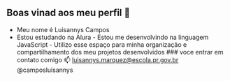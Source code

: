 ## Boas vinad aos meu perfil 💙
 
- Meu nome é Luisannys Campos                                                                                                                                                                                                                                                                                                                                                            
- Estou estudando na Alura                                                                                                                                                                   - Estou me desenvolvindo na linguagem JavaScript                                                                                                                                             - Utilizo esse espaço para minha organização e compartilhamento dos meu projetos desenvolvidos                                                                                                                                                                                                                                                                                         ### voce entrar em contato comigo 📫                                                                                                                                                                                                                                                                                                                                                       luisannys.marquez@escola.pr.gov.br                                                                                                                                                          
                                                                                                                                                                              @camposluisannys                                                                                                                                                                             
